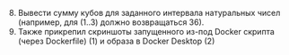  8. Вывести сумму кубов для заданного интервала натуральных чисел (например, для (1..3) должно возвращаться 36).
 9. Также прикрепил скриншоты запущенного из-под Docker скрипта (через Dockerfile) (1) и образа в Docker Desktop (2)
